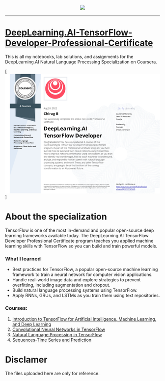 <p align="center">

  <img height="100" src="https://wordpress.deeplearning.ai/wp-content/uploads/2021/02/LogoFiles_DeepLearning_PrimaryLogo.png">  

</p>
<hr>  

# [DeepLearning.AI-TensorFlow-Developer-Professional-Certificate](https://www.coursera.org/professional-certificates/tensorflow-in-practice)
This is all my notebooks, lab solutions, and assignments for the DeepLearning.AI Natural Language Processing Specialization on Coursera.

[![Welcome](https://github.com/Chirag05B/Portfolio/blob/main/Certifications/TensorFlow%20Developer%20Professional/TensorFlow%20Developer%20Professional%20Certificate_page-0001.jpg)]

 
 
 # About the specialization
 TensorFlow is one of the most in-demand and popular open-source deep learning frameworks available today. The DeepLearning.AI TensorFlow Developer Professional Certificate program teaches you applied machine learning skills with TensorFlow so you can build and train powerful models.

 ### What I learned
 - Best practices for TensorFlow, a popular open-source machine learning framework to train a neural network for computer vision applications.  
- Handle real-world image data and explore strategies to prevent overfitting, including augmentation and dropout. 
- Build natural language processing systems using TensorFlow.  
- Apply RNNs, GRUs, and LSTMs as you train them using text repositories.
 
### Courses:
1. [Introduction to TensorFlow for Artificial Intelligence, Machine Learning, and Deep Learning](https://github.com/Chirag05B/Portfolio/tree/main/Certifications/TensorFlow%20Developer%20Professional/Introduction%20to%20TensorFlow%20for%20Artificial%20Intelligence%2C%20Machine%20Learning%2C%20and%20Deep%20Learning)  
2. [Convolutional Neural Networks in TensorFlow](https://github.com/Chirag05B/Portfolio/tree/main/Certifications/TensorFlow%20Developer%20Professional/Convolutional%20Neural%20Networks%20in%20TensorFlow)  
3. [Natural Language Processing in TensorFlow](https://github.com/Chirag05B/Portfolio/tree/main/Certifications/TensorFlow%20Developer%20Professional/Natural%20Language%20Processing%20in%20TensorFlow)  
4. [Sequences-Time Series and Prediction](https://github.com/Chirag05B/Portfolio/tree/main/Certifications/TensorFlow%20Developer%20Professional/Sequences-Time%20Series%20and%20Prediction)  

# Disclamer
The files uploaded here are only for reference. 
